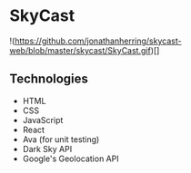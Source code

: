 # SkyCast
!(https://github.com/jonathanherring/skycast-web/blob/master/skycast/SkyCast.gif)[]
## Technologies

* HTML
* CSS
* JavaScript
* React
* Ava (for unit testing)
* Dark Sky API
* Google's Geolocation API
